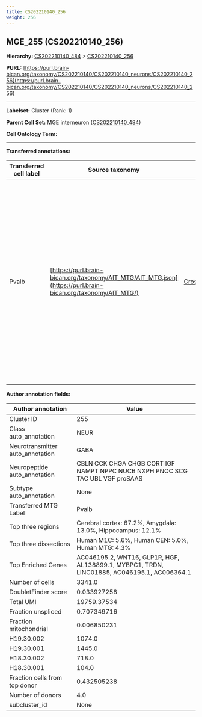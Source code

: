 ```yaml
---
title: CS202210140_256
weight: 256
---
```

## MGE_255 (CS202210140_256)
<b>Hierarchy: </b>
[CS202210140_484](../CS202210140_484) >
[CS202210140_256](../CS202210140_256)

**PURL:** [https://purl.brain-bican.org/taxonomy/CS202210140/CS202210140_neurons/CS202210140_256](https://purl.brain-bican.org/taxonomy/CS202210140/CS202210140_neurons/CS202210140_256)

---


**Labelset:** Cluster (Rank: 1)

**Parent Cell Set:** MGE interneuron ([CS202210140_484](../CS202210140_484))



**Cell Ontology Term:** 

[MARKER GENES.]: #


---

[TRANSFERRED ANNOTATIONS.]: #


**Transferred annotations:**

| Transferred cell label | Source taxonomy | Source node accession | Algorithm name | Comment |
|------------------------|-----------------|-----------------------|----------------|---------|
|Pvalb|[https://purl.brain-bican.org/taxonomy/AIT_MTG/AIT_MTG.json](https://purl.brain-bican.org/taxonomy/AIT_MTG/)|[CrossArea_subclass:5bcef2988c](https://purl.brain-bican.org/taxonomy/AIT_MTG/CrossArea_subclass_5bcef2988c)||We performed PCA (50 components) on our full dataset, trained a random forest classifier (scikit-learn, class_ weight=‘balanced’, max_depth=50) on the MTG labels, and then predicted labels for all cells. We labeled each cluster with the mode of its constituent cells if two conditions were met: more than 0.8 of predicted labels matched the mode, and the mean probability of these pre- dictions was greater than 0.8.|

[AUTHOR ANNOTATION FIELDS.]: #


**Author annotation fields:**

| Author annotation | Value |
|-------------------|-------|
|Cluster ID|255|
|Class auto_annotation|NEUR|
|Neurotransmitter auto_annotation|GABA|
|Neuropeptide auto_annotation|CBLN CCK CHGA CHGB CORT IGF NAMPT NPPC NUCB NXPH PNOC SCG TAC UBL VGF proSAAS|
|Subtype auto_annotation|None|
|Transferred MTG Label|Pvalb|
|Top three regions|Cerebral cortex: 67.2%, Amygdala: 13.0%, Hippocampus: 12.1%|
|Top three dissections|Human M1C: 5.6%, Human CEN: 5.0%, Human MTG: 4.3%|
|Top Enriched Genes|AC046195.2, WNT16, GLP1R, HGF, AL138899.1, MYBPC1, TRDN, LINC01885, AC046195.1, AC006364.1|
|Number of cells|3341.0|
|DoubletFinder score|0.033927258|
|Total UMI|19759.37534|
|Fraction unspliced|0.707349716|
|Fraction mitochondrial|0.006850231|
|H19.30.002|1074.0|
|H19.30.001|1445.0|
|H18.30.002|718.0|
|H18.30.001|104.0|
|Fraction cells from top donor|0.432505238|
|Number of donors|4.0|
|subcluster_id|None|
